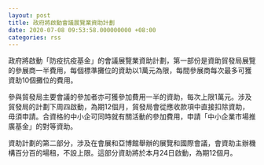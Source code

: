 ```yaml
---
layout: post
title: 政府將啟動會議展覽業資助計劃
date: 2020-07-08 09:53:58.000000000 +08:00
categories: rss
---
```


政府將啟動「防疫抗疫基金」的會議展覽業資助計劃，第一部份是資助貿發局展覽的參展商一半費用，每個標準攤位的資助以1萬元為限，每間參展商每次最多可獲資助10個攤位的費用。

參與貿發局主要會議的參加者亦可獲參加費用一半的資助，每次上限1萬元。涉及貿發局的計劃下周四啟動，為期12個月，貿發局會從應收款項中直接扣除資助，毋須申請。合資格的中小企可同時就有關活動的參加費用，申請「中小企業市場推廣基金」的對等資助。

資助計劃的第二部分，涉及在會展和亞博館舉辦的展覽和國際會議，會資助主辦機構百分百的場租，不設上限。這部分資助將於本月24日啟動，為期12個月。
